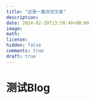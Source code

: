 ```yaml
---
title: "这是一篇测试文章"
description: 
date: 2024-02-20T13:59:48+08:00
image: 
math: 
license: 
hidden: false
comments: true
draft: true
---
```

# 测试Blog
